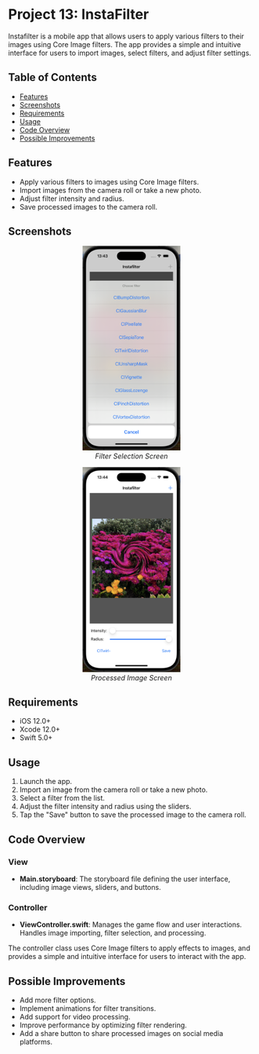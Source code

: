 # Project 13: InstaFilter

Instafilter is a mobile app that allows users to apply various filters to their images using Core Image filters. The app provides a simple and intuitive interface for users to import images, select filters, and adjust filter settings.

## Table of Contents

- [Features](#features)
- [Screenshots](#screenshots)
- [Requirements](#requirements)
- [Usage](#usage)
- [Code Overview](#code-overview)
- [Possible Improvements](#possible-improvements)

## Features

- Apply various filters to images using Core Image filters.
- Import images from the camera roll or take a new photo.
- Adjust filter intensity and radius.
- Save processed images to the camera roll.

## Screenshots

<p align="center">
  <img src="screenshots/filter_selection.png" alt="Filter Selection" width="200"/>
  <br/>
  <em>Filter Selection Screen</em>
</p>

<p align="center">
  <img src="screenshots/processed_image.png" alt="Processed Image" width="200"/>
  <br/>
  <em>Processed Image Screen</em>
</p>

## Requirements

- iOS 12.0+
- Xcode 12.0+
- Swift 5.0+

## Usage

1. Launch the app.
2. Import an image from the camera roll or take a new photo.
3. Select a filter from the list.
4. Adjust the filter intensity and radius using the sliders.
5. Tap the "Save" button to save the processed image to the camera roll.

## Code Overview

### View

- **Main.storyboard**: The storyboard file defining the user interface, including image views, sliders, and buttons.

### Controller

- **ViewController.swift**: Manages the game flow and user interactions. Handles image importing, filter selection, and processing.

The controller class uses Core Image filters to apply effects to images, and provides a simple and intuitive interface for users to interact with the app.

## Possible Improvements

- Add more filter options.
- Implement animations for filter transitions.
- Add support for video processing.
- Improve performance by optimizing filter rendering.
- Add a share button to share processed images on social media platforms.
